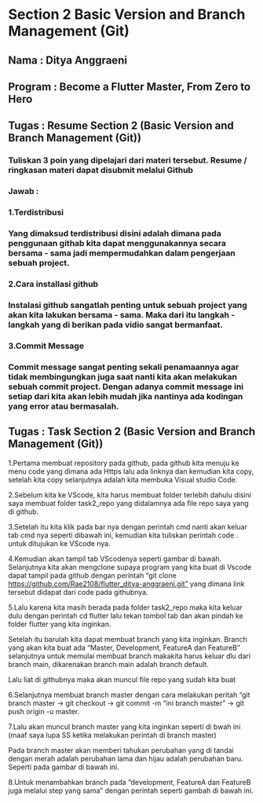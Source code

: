 # Section 2 Basic Version and Branch Management (Git)
## Nama : Ditya Anggraeni
## Program : Become a Flutter Master, From Zero to Hero

## Tugas : Resume Section 2 (Basic Version and Branch Management (Git))

### Tuliskan 3 poin yang dipelajari dari materi tersebut. Resume / ringkasan materi dapat disubmit melalui Github

### Jawab : 
### 1.Terdistribusi
### Yang dimaksud terdistribusi disini adalah dimana pada penggunaan githab kita dapat menggunakannya secara bersama - sama jadi mempermudahkan dalam pengerjaan sebuah project.
### 2.Cara installasi github 
### Instalasi github sangatlah penting untuk sebuah project yang akan kita lakukan bersama - sama. Maka dari itu langkah - langkah yang di berikan pada vidio sangat bermanfaat.
### 3.Commit Message
### Commit message sangat penting sekali penamaannya agar tidak membingungkan juga saat nanti kita akan melakukan sebuah commit project. Dengan adanya commit message ini setiap dari kita akan lebih mudah jika nantinya ada kodingan yang error atau bermasalah. 


## Tugas : Task Section 2 (Basic Version and Branch Management (Git))

1.Pertama  membuat repository pada github, pada github kita menuju ke menu code yang dimana ada Https lalu ada linknya dan kemudian kita copy, setelah kita copy selanjutnya adalah kita membuka Visual studio Code. 



2.Sebelum kita ke VScode, kita harus membuat folder terlebih dahulu disini saya membuat folder task2_repo yang didalamnya ada file repo saya yang di github. 



3.Setelah itu kita klik pada bar nya dengan perintah cmd nanti akan keluar tab cmd nya  seperti dibawah ini, kemudian kita tuliskan perintah code . untuk ditujukan ke VScode nya. 



4.Kemudian akan tampil tab VScodenya  seperti gambar di bawah. Selanjutnya kita akan mengclone supaya program yang kita buat di Vscode dapat tampil pada github dengan perintah “git clone https://github.com/Rae2108/flutter_ditya-anggraeni.git” yang dimana link tersebut didapat dari code pada githubnya. 






5.Lalu karena kita masih berada pada folder task2_repo maka kita keluar dulu dengan perintah cd flutter lalu tekan tombol tab dan akan pindah ke folder flutter yang kita inginkan. 

Setelah itu barulah kita dapat membuat branch yang kita inginkan. Branch yang akan kita buat ada “Master, Development, FeatureA dan FeatureB” selanjutnya untuk memulai membuat branch makakita harus keluar dlu dari branch main, dikarenakan branch main adalah branch default. 



Lalu liat di githubnya maka akan muncul file repo yang sudah kita buat


6.Selanjutnya membuat branch master dengan cara melakukan peritah “git branch master -> git checkout -> git commit -m “ini branch master” -> git push origin -u master.


7.Lalu akan muncul branch master yang kita inginkan seperti di bwah ini (maaf saya lupa SS ketika melakukan perintah di branch master) 


Pada branch master akan memberi tahukan perubahan yang di tandai dengan merah adalah perubahan lama dan hijau adalah perubahan baru. Seperti pada gambar di bawah ini.

8.Untuk menambahkan branch pada “development, FeatureA dan FeatureB juga melalui step yang sama” dengan perintah seperti gambah di bawah ini.




